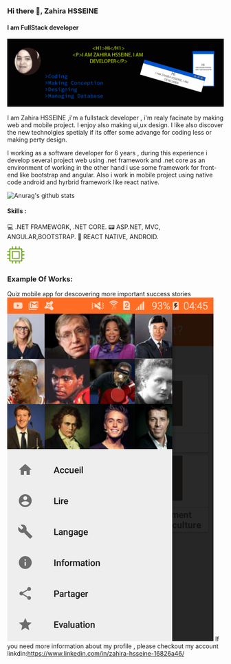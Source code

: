 
### Hi there 👋, Zahira HSSEINE
#### I am FullStack developer
![I am FullStack developer](https://github.com/zahirahsseine/zahirahsseine/blob/master/bannerprofile.png)

I am Zahira HSSEINE ,i'm a fullstack developer , i'm realy facinate by making web and mobile project. I enjoy also making ui,ux design. 
I like also discover the new technolgies spetialy if its offer some advange for coding less or making perty design.

I working as a software developer for 6 years , during this experience i develop several project web using .net framework and .net core as an environment of working in the other hand i use some framework for front-end like bootstrap and angular. Also i work in mobile project using native code android and hyrbrid framework like react native.

![Anurag's github stats](https://github-readme-stats.vercel.app/api?username=zahirahsseine)


#### Skills : 
:computer: .NET FRAMEWORK, .NET CORE.
:pager: ASP.NET, MVC, ANGULAR,BOOTSTRAP.
:iphone: REACT NATIVE, ANDROID.


<a href='https://docs.github.com/en/developers'><img src='https://raw.githubusercontent.com/acervenky/animated-github-badges/master/assets/devbadge.gif' width='40' height='40'></a> 

### Example Of Works:
Quiz mobile app for descovering more important success stories
<img src="https://github.com/zahirahsseine/zahirahsseine/blob/master/Screenshot_2020-05-26-04-45-56.png" />
If you need more information about my profile , please checkout my account linkdin:https://www.linkedin.com/in/zahira-hsseine-16826a46/

